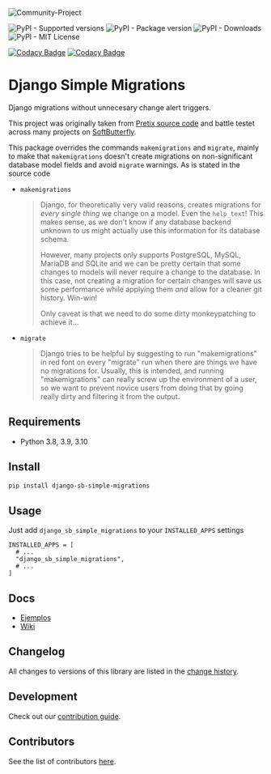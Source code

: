 ![Community-Project](https://gitlab.com/softbutterfly/open-source/open-source-office/-/raw/master/banners/softbutterfly-open-source--banner--community-project.png)

![PyPI - Supported versions](https://img.shields.io/pypi/pyversions/django-sb-simple-migrations)
![PyPI - Package version](https://img.shields.io/pypi/v/django-sb-simple-migrations)
![PyPI - Downloads](https://img.shields.io/pypi/dm/django-sb-simple-migrations)
![PyPI - MIT License](https://img.shields.io/pypi/l/django-sb-simple-migrations)

[![Codacy Badge](https://app.codacy.com/project/badge/Grade/cbdc556a2ca246d2b906dfc5e1195541)](https://app.codacy.com/gl/softbutterfly/django-sb-simple-migrations/dashboard?utm_source=gl&utm_medium=referral&utm_content=&utm_campaign=Badge_grade)
[![Codacy Badge](https://app.codacy.com/project/badge/Coverage/cbdc556a2ca246d2b906dfc5e1195541)](https://app.codacy.com/gl/softbutterfly/django-sb-simple-migrations/dashboard?utm_source=gl&utm_medium=referral&utm_content=&utm_campaign=Badge_coverage)

# Django Simple Migrations

Django migrations without unnecesary change alert triggers.

This project was originally taken from [Pretix source code](https://github.com/pretix/pretix/tree/master/src/pretix/base/management/commands) and battle testet across many projects on [SoftButterfly](https://softbutterfly.io).

This package overrides the commands `makemigrations` and `migrate`, mainly to make that `makemigrations` doesn't create migrations on non-significant database model fields and avoid `migrate` warnings. As is stated in the source code

* `makemigrations`

  > Django, for theoretically very valid reasons, creates migrations for *every single thing* we change on a model. Even the `help_text`! This makes sense, as we don't know if any database backend unknown to us might actually use this information for its database schema.
  >
  > However, many projects only supports PostgreSQL, MySQL, MariaDB and SQLite and we can be pretty certain that some changes to models will never require a change to the database. In this case, not creating a migration for certain changes will save us some performance while applying them *and* allow for a cleaner git history. Win-win!
  >
  > Only caveat is that we need to do some dirty monkeypatching to achieve it...

* `migrate`

  > Django tries to be helpful by suggesting to run "makemigrations" in red font on every "migrate" run when there are things we have no migrations for. Usually, this is intended, and running "makemigrations" can really screw up the environment of a user, so we want to prevent novice users from doing that by going really dirty and filtering it from the output.

## Requirements

- Python 3.8, 3.9, 3.10

## Install

```bash
pip install django-sb-simple-migrations
```

## Usage

Just add `django_sb_simple_migrations` to your `INSTALLED_APPS` settings

```
INSTALLED_APPS = [
  # ...
  "django_sb_simple_migrations",
  # ...
]
```

## Docs

- [Ejemplos](https://gitlab.com/softbutterfly/open-source/django-sb-simple-migrations/-/wikis)
- [Wiki](https://gitlab.com/softbutterfly/open-source/django-sb-simple-migrations/-/wikis)

## Changelog

All changes to versions of this library are listed in the [change history](CHANGELOG.md).

## Development

Check out our [contribution guide](CONTRIBUTING.md).

## Contributors

See the list of contributors [here](https://gitlab.com/softbutterfly/open-source/django-sb-simple-migrations/-/graphs/develop).
